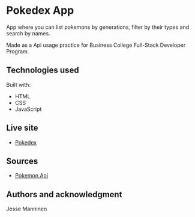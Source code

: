 # Pokedex App

App where you can list pokemons by generations, filter by their types and search by names.

Made as a Api usage practice for Business College Full-Stack Developer Program.

## Technologies used

Built with:

- HTML
- CSS
- JavaScript

## Live site

- [Pokedex](https://public.bc.fi/s2300208/pokemon/)

## Sources

- [Pokemon Api](https://pokeapi.co/)

## Authors and acknowledgment

Jesse Manninen
